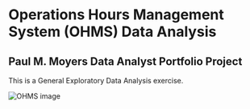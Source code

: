 # Operations Hours Management System (OHMS) Data Analysis
## Paul M. Moyers Data Analyst Portfolio Project

This is a General Exploratory Data Analysis exercise.

![OHMS image](https://github.com/Alum-Truetime/OHMS_Data_Analysis/blob/67de118b5f850e45b761bd3840a19dfdd85229b0/images/OHMS_Screen%20Shot%202022-11-01.png)
